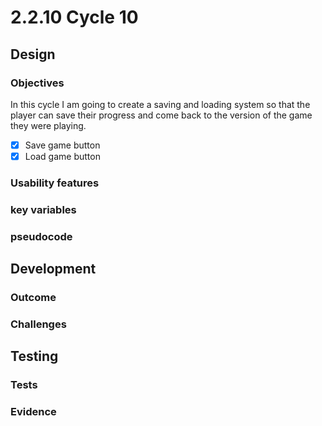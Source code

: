 # 2.2.10 Cycle 10

## Design

### Objectives

In this cycle I am going to create a saving and loading system so that the player can save their progress and come back to the version of the game they were playing.

* [x] Save game button
* [x] Load game button

### Usability features

### key variables

### pseudocode

## Development

### Outcome

### Challenges

## Testing

### Tests

### Evidence

